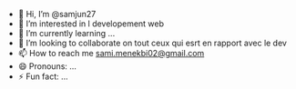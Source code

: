 - 👋 Hi, I’m @samjun27
- 👀 I’m interested in l developement web
- 🌱 I’m currently learning ...
- 💞️ I’m looking to collaborate on tout ceux qui esrt en rapport avec le dev
- 📫 How to reach me sami.menekbi02@gmail.com
- 😄 Pronouns: ...
- ⚡ Fun fact: ...

<!---
samjun27/samjun27 is a ✨ special ✨ repository because its `README.md` (this file) appears on your GitHub profile.
You can click the Preview link to take a look at your changes.
--->
